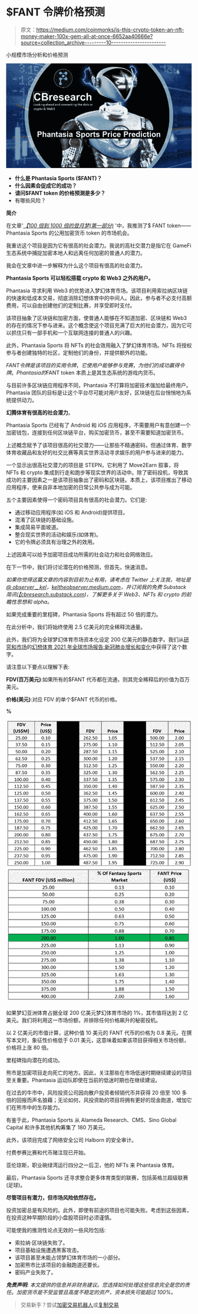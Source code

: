 # $FANT 令牌价格预测

> 原文：<https://medium.com/coinmonks/is-this-crypto-token-an-nft-money-maker-100x-gem-all-at-once-6652aa40666e?source=collection_archive---------10----------------------->

小规模市场分析和价格预测

![](img/ab43eef30f3365e5d2ba92bc26a0810e.png)

*   **什么是 Phantasia Sports ($FANT)？**
*   **什么因素会促成它的成功？**
*   **请问$FANT token 的价格预测是多少？**
*   有哪些风险？

**简介**

在文章'[*【100 倍到 1000 倍的登月梦(第一部分)*](/coinmonks/100x-to-1000x-moonshot-dream-part-1-47bed2fe4996) '中，我推测了$ FANT token——Phantasia Sports 的公用加密货币 token 的市场机会。

我重访这个项目是因为它有很高的社会潜力。我说的高社交潜力是指它在 GameFi 生态系统中捕捉加密本地人和远离任何加密的普通人的潜力。

我会在文章中进一步解释为什么这个项目有很高的社会潜力。

**Phantasia Sports 可以轻松搭载 crypto 和 Web3 之外的用户。**

Phantasia 寻求利用 Web3 的优势进入梦幻体育市场。该项目利用索拉纳区块链的快速和低成本交易，彻底消除幻想体育中的中间人。因此，参与者不必支付高额费用，可以自由创建他们的定制比赛，并享受即时支付。

该项目抽象了区块链和加密方面，使普通人能够在不知道加密、区块链和 Web3 的存在的情况下参与进来。这个概念使这个项目充满了巨大的社会潜力，因为它可以抓住只有一部手机和一个互联网连接的普通人的兴趣。

此外，Phantasia Sports 将 NFTs 的社会效用融入了梦幻体育市场。NFTs 将授权参与者创建独特的社区，定制他们的身份，并提供额外的功能。

$FANT 令牌是该项目的实用令牌，它使用户能够参与竞赛，为他们的成功赢得令牌。Phantasia 的$FANT token 本质上是其生态系统的游戏内货币。

与目前许多区块链应用程序不同，Phantasia 不打算将加密技术强加给最终用户。Phantasia 团队的目标是让这个平台尽可能对用户友好，区块链在后台悄悄地为系统提供动力。

**幻腾体育有很高的社会潜力**。

Phantasia Sports 已经有了 Android 和 iOS 应用程序，不需要用户有意创建一个加密钱包，连接到任何区块链平台，购买加密货币，甚至不需要知道加密货币。

上述概念赋予了该项目很高的社交潜力——让那些不精通密码，但通过体育、数字体育收藏品和友好的社交比赛等真实世界活动寻求娱乐的用户参与进来的能力。

一个显示出很高社交潜力的项目是 STEPN，它利用了 Move2Earn 叙事，将 NFTs 和 crypto 集成到行走和跑步等现实世界的活动中。除了密码投机，导致其成功的主要因素之一是该项目抽象出了密码和区块链。本质上，该项目推出了移动应用程序，使来自非本地加密的日常公共参与成为可能。

五个主要因素使得一个密码项目具有很高的社会潜力。它们是:

*   通过移动应用程序(如 iOS 和 Android)提供项目。
*   混淆了区块链的基础设施。
*   集成简易平面坡道。
*   整合现实世界的活动和娱乐(如体育)。
*   它的令牌必须具有治理之外的效用。

上述因素可以给予加密项目成功所需的社会动力和社会网络效应。

在下一节中，我们将讨论潜在的价格预测，但首先，快速消息。

*如果你觉得这篇文章的内容到目前为止有用，请考虑在 Twitter 上关注我，地址是*[*@ observer _ kel*](https://twitter.com/observer_kel)*，*[*keltheobserver.medium.com*](https://keltheobserver.medium.com/)*，并订阅我的免费 Substack 简讯(*[*【cbresearch.substack.com*](https://cbresearch.substack.com/)*)，了解更多关于 Web3、NFTs 和 crypto 的前瞻性思想和 alpha。*

如果完成重要的里程碑，Phantasia Sports 将有超过 50 倍的潜力。

在此分析中，我们将始终使用 2.5 亿美元的完全稀释流通量。

此外，我们将为全球梦幻体育市场资本化设定 200 亿美元的静态数字。我们从[研究和市场](https://www.researchandmarkets.com/)的[幻想体育 2021 年全球市场报告:新冠肺炎增长和变化](https://www.researchandmarkets.com/reports/5411782/fantasy-sports-global-market-report-2021-covid)中获得了这个数字。

请注意以下要点以理解下表:

**FDV(百万美元)**:如果所有的$FANT 代币都在流通，则其完全稀释后的价值为百万美元。

**价格(美元)**:对应 FDV 的单个$FANT 代币的价格。

**%**

![](img/ae788848c1d9b79b91513ad89c4077f8.png)![](img/ec24228a641d7faf09294d65e3d90cb8.png)

如果梦幻亚洲体育占据全球 200 亿美元梦幻体育市场的 1%，其市值将达到 2 亿美元。我们将利用这一市场份额，并排除任何价格飙升的秘密投机。

以 2 亿美元的市值计算，这种价值 10 美元的 FANT 代币的价格为 0.8 美元。在撰写本文时，象征性价格低于 0.01 美元，这意味着如果该项目获得相关市场份额，价格将上涨 80 倍。

里程碑指向潜在的成功。

熊市是加密项目走向死亡的地方。因此，关注那些在市场低迷时期继续建设的项目至关重要。Phantasia 运动队即使在当前的低迷时期也在继续建设。

在过去的牛市中，风险投资公司因向散户投资者倾销代币并获得 20 倍至 100 多倍的回报而声名狼藉；无论如何，风投资助的项目将拥有更好的现金跑道，增加它们在熊市中的生存能力。

有鉴于此，Phantasia Sports 从 Alameda Research、CMS、Sino Global Capital 和许多其他机构筹集了 180 万美元。

此外，该项目完成了网络安全公司 Halborn 的安全审计。

付费参赛比赛和代币赌注现已开始。

亚伦琼斯，职业碗绿湾运行四分之一后卫，他的 NFTs 来 Phantasia 体育。

最后，Phantasia Sports 还寻求整合更多体育类型的联赛，包括英格兰超级联赛(足球)。

**尽管项目有潜力，但市场风险依然存在。**

投资加密总是有风险的。此外，即使有前途的项目也可能失败。考虑到这些因素，在投资这种早期阶段的小盘股项目时必须谨慎。

可能使我的推测性论点无效的一些风险包括:

*   索拉纳·区块链失败了。
*   项目基础设施遭遇黑客攻击。
*   该项目甚至未能占领梦幻体育市场的一小部分。
*   加密熊市比该项目的金融跑道还要长。
*   密码产业失败了。

***免责声明:*** *本文提供的信息并非财务建议。您选择如何处理这些信息完全是您的责任。加密货币是不受监管且高度不稳定的资产，资本损失可能超过 100%。*

> 交易新手？尝试[加密交易机器人](/coinmonks/crypto-trading-bot-c2ffce8acb2a)或[复制交易](/coinmonks/top-10-crypto-copy-trading-platforms-for-beginners-d0c37c7d698c)